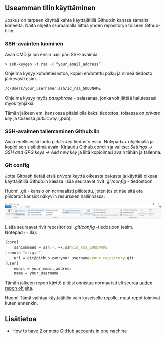 ## Useamman tilin käyttäminen

Joskus on tarpeen käyttää kahta käyttäjätiliä Github:in kanssa samalta koneelta. Näitä ohjeita seuraamalla liittää yhden repositoryn toiseen Github-tiliin.

### SSH-avainten luominen

Avaa CMD ja luo ensin uusi pari SSH-avaimia:

```cmd
> ssh-keygen -t rsa -C “your_email_address”
```

Ohjelma kysyy kohdetiedostoa, kopioi ehdotettu polku ja nimeä tiedosto järkevästi esim.

```cmd
/c/Users/your_username/.ssh/id_rsa_GOODNAME
```

Ohjelma kysyy myös *passphrase* - salasanaa, jonka voit jättää halutessasi myös tyhjäksi.

Tämän jälkeen em. kansiossa pitäisi olla kaksi tiedostoa, toisessa on *private key* ja toisessa *public key* (.pub).

### SSH-avaimen tallentaminen Github:iin

Avaa edellisessä luotu *public key* tiedosto esim. Notepad++ ohjelmalla ja kopioi sen sisältämä avain. Kirjaudu Github.com:iin ja valitse: *Settings -> SSH and GPG keys -> Add new key* ja liitä kopioimasi avain tähän ja tallenna.

### Git config

Jotta Gitbash tietää etsiä *private key*:tä oikeasta paikasta ja käyttää oikeaa käyttäjätiliä Github:in kanssa lisää seuraavat rivit *.git/config* - tiedostoon. 

Huom! .git - kansio on normaalisti piilotettu, joten jos et näe sitä ota piilotetut kansiot näkyviin resurssien hallinnassa:

![piilotetut kansiot](img/hiddenfiles.PNG)

Lisää seuraavat rivit repositoriosi *.git/config* -tiedostoon (esim. Notepad++:lla):

```cmd
[core]
	sshCommand = ssh -i ~/.ssh/id_rsa_GOODNAME
[remote "origin"]
	url = git@github.com:your_username/your_repository.git
[user]
	email = your_email_address
	name = your_username
```

Tämän jälkeen repon käyttö pitäisi onnistua normaalisti eli seuraa [uuden repon ohjeita](./uusirepo.md).

Huom! Tämä vaihtaa käyttäjätilin vain kyseiselle repolle, muut repot toimivat kuten ennenkin.

## Lisätietoa

- [How to have 2 or more GitHub accounts in one machine](https://medium.com/@pinglinh/how-to-have-2-github-accounts-on-one-machine-windows-69b5b4c5b14e)